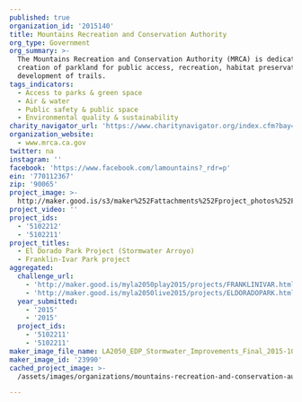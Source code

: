 ```yaml
---
published: true
organization_id: '2015140'
title: Mountains Recreation and Conservation Authority
org_type: Government
org_summary: >-
  The Mountains Recreation and Conservation Authority (MRCA) is dedicated to the
  creation of parkland for public access, recreation, habitat preservation and
  development of trails.
tags_indicators:
  - Access to parks & green space
  - Air & water
  - Public safety & public space
  - Environmental quality & sustainability
charity_navigator_url: 'https://www.charitynavigator.org/index.cfm?bay=search.profile&ein=770112367'
organization_website:
  - www.mrca.ca.gov
twitter: na
instagram: ''
facebook: 'https://www.facebook.com/lamountains?_rdr=p'
ein: '770112367'
zip: '90065'
project_image: >-
  http://maker.good.is/s3/maker%252Fattachments%252Fproject_photos%252Fimages%252F23990%252Fdisplay%252FLA2050_EDP_Stormwater_Improvements_Final_2015-10-6-01.png=c570x385
project_video: ''
project_ids:
  - '5102212'
  - '5102211'
project_titles:
  - El Dorado Park Project (Stormwater Arroyo)
  - Franklin-Ivar Park project
aggregated:
  challenge_url:
    - 'http://maker.good.is/myla2050play2015/projects/FRANKLINIVAR.html'
    - 'http://maker.good.is/myla2050live2015/projects/ELDORADOPARK.html'
  year_submitted:
    - '2015'
    - '2015'
  project_ids:
    - '5102211'
    - '5102211'
maker_image_file_name: LA2050_EDP_Stormwater_Improvements_Final_2015-10-6-01.png
maker_image_id: '23990'
cached_project_image: >-
  /assets/images/organizations/mountains-recreation-and-conservation-authority/maker.good.is/s3/maker%252Fattachments%252Fproject_photos%252Fimages%252F23990%252Fdisplay%252FLA2050_EDP_Stormwater_Improvements_Final_2015-10-6-01.png=c570x385.png

---
```

